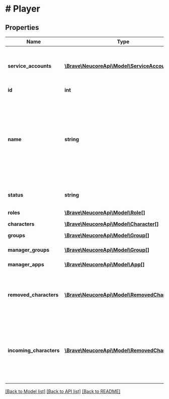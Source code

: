 # # Player

## Properties

Name | Type | Description | Notes
------------ | ------------- | ------------- | -------------
**service_accounts** | [**\Brave\NeucoreApi\Model\ServiceAccount[]**](ServiceAccount.md) | External service accounts (API: not included by default) | [optional]
**id** | **int** |  |
**name** | **string** | A name for the player.  This is the EVE character name of the current main character or of the last main character if there is currently none. |
**status** | **string** | Player account status. | [optional]
**roles** | [**\Brave\NeucoreApi\Model\Role[]**](Role.md) | Roles for authorization. | [optional]
**characters** | [**\Brave\NeucoreApi\Model\Character[]**](Character.md) |  | [optional]
**groups** | [**\Brave\NeucoreApi\Model\Group[]**](Group.md) | Group membership. | [optional]
**manager_groups** | [**\Brave\NeucoreApi\Model\Group[]**](Group.md) | Manager of groups. | [optional]
**manager_apps** | [**\Brave\NeucoreApi\Model\App[]**](App.md) | Manager of apps. | [optional]
**removed_characters** | [**\Brave\NeucoreApi\Model\RemovedCharacter[]**](RemovedCharacter.md) | Characters that were removed from a player (API: not included by default). | [optional]
**incoming_characters** | [**\Brave\NeucoreApi\Model\RemovedCharacter[]**](RemovedCharacter.md) | Characters that were moved from another player account to this account (API: not included by default). | [optional]

[[Back to Model list]](../../README.md#models) [[Back to API list]](../../README.md#endpoints) [[Back to README]](../../README.md)
